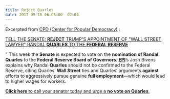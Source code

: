 ```yaml
---
title: Reject Quarles
date: 2017-09-10 06:05:00 -07:00
---
```


Excerpted from [CPD (Center for Popular Democracy)](https://populardemocracy.org/) :

[TELL THE SENATE: **REJECT** TRUMP'S APPOINTMENT OF "WALL STREET LAWYER" RANDAL **QUARLES** TO THE **FEDERAL RESERVE**](http://a.cpdaction.org/page/s/keep-wall-street-lawyer-out-of-the-fed)

"  This week the **Senate** is expected to vote on the **nomination of Randal Quarles** to the **Federal Reserve Board of Governors**. [**EPI**](http://www.epi.org/)’s Josh Bivens explains why Randal **Quarles** should not be confirmed to the Federal Reserve, citing Quarles’ **Wall Street** ties and Quarles’ arguments **against** efforts to aggressively pursue genuine **full employment**—which would lead to higher wages for workers. 

[**Click here** to call your senator today and urge a **no vote on Quarles**.](http://a.cpdaction.org/page/s/keep-wall-street-lawyer-out-of-the-fed)